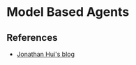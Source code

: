# Model Based Agents


## References
- [Jonathan Hui's blog](https://medium.com/@jonathan_hui/rl-model-based-reinforcement-learning-3c2b6f0aa323)